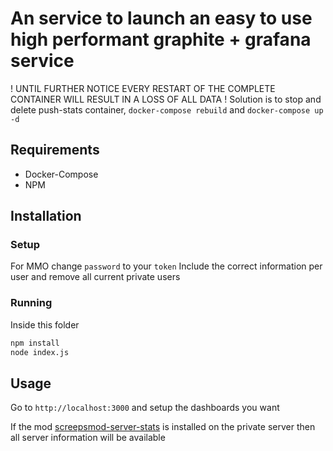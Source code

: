 # An service to launch an easy to use high performant graphite + grafana service

! UNTIL FURTHER NOTICE EVERY RESTART OF THE COMPLETE CONTAINER WILL RESULT IN A LOSS OF ALL DATA !
Solution is to stop and delete push-stats container, `docker-compose rebuild` and `docker-compose up -d`

## Requirements

- Docker-Compose
- NPM

## Installation

### Setup

For MMO change `password` to your `token`
Include the correct information per user and remove all current private users

### Running

Inside this folder

```bash
npm install
node index.js
```

## Usage

Go to `http://localhost:3000` and setup the dashboards you want

If the mod [screepsmod-server-stats](https://github.com/The-International-Screeps-Bot/screepsmod-server-stats) is installed on the private server then all server information will be available
